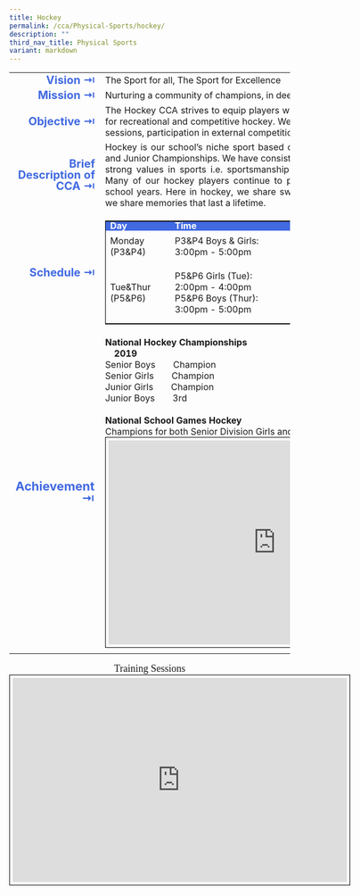```yaml
---
title: Hockey
permalink: /cca/Physical-Sports/hockey/
description: ""
third_nav_title: Physical Sports
variant: markdown
---
```

<table>
	<tbody><tr><td width="70" style="line-height:1; font-weight:bold; font-size: 20px; color:royalblue; border:0px solid black; text-align:right">Vision ⇥</td>
		<td style="text-align:justify">The Sport for all, The Sport for Excellence</td>
	</tr>
	<tr><td style="line-height:1; font-weight:bold; font-size: 20px; color:royalblue; border:0px solid black; text-align:right">Mission ⇥</td>
		<td style="text-align:justify">Nurturing a community of champions, in deed and character</td>
	</tr>
	<tr><td style="line-height:1; font-weight:bold; font-size: 20px; color:royalblue; border:0px solid black; text-align:right">Objective ⇥</td>
		<td style="text-align:justify">The Hockey CCA strives to equip players with the skills and experience required for recreational and competitive hockey. We achieve this through regular training sessions, participation in external competitions and annual camps.</td>
	</tr>
		<tr><td style="line-height:1; font-weight:bold; font-size: 20px; color:royalblue; border:0px solid black; text-align:right">Brief Description of CCA ⇥</td>
		<td style="text-align:justify">Hockey is our school’s niche sport based on its success in the National Senior and Junior Championships. We have consistently developed athletes who display strong values in sports i.e. sportsmanship and possess strong physical skills. Many of our hockey players continue to pursue hockey beyond their primary school years. Here in hockey, we share sweat and tears, but most importantly, we share memories that last a lifetime.</td>
	</tr>
	<tr><td style="line-height:1; font-weight:bold; font-size: 20px; color:royalblue; border:0px solid black; text-align:right">Schedule ⇥</td>
		<td>
			<table style="border:1.2px solid black">
		<tbody>
			<tr style="line-height:10px; font-weight: bold; background-color:royalblue; font-size:16px;color:white"><td width="100">Day</td><td width="180">Time</td><td width="80">Venue</td><td>Teacher in charge</td></tr>
			<tr>
				<td style="border:0px solid black">Monday<br>(P3&amp;P4)</td>
				<td width="200" style="border:0px solid black">P3&amp;P4 Boys &amp; Girls:<br>3:00pm - 5:00pm</td>
				<td rowspan="2">Parade Ground / Hall</td>
				<td rowspan="2">Mdm Subha<br>Mdm Chang Sok Cheng<br>Mdm Mak Mei Woon<br>Ms Nurul Aqilah<br>Ms Nur Izyan<br>Mdm Lim Shao Leng Priscilla<br></td>
			</tr>
			<tr>
				<td>Tue&amp;Thur<br>(P5&amp;P6)</td>
				<td width="200">P5&amp;P6 Girls (Tue):<br>2:00pm - 4:00pm<br>P5&amp;P6 Boys (Thur):<br>3:00pm - 5:00pm</td>
			</tr>
		</tbody>
	</table>
		</td>
	</tr>
		<tr><td style="line-height:1; font-weight:bold; font-size: 22px; color:royalblue; border:0px solid black; text-align:right">Achievement ⇥</td>
			<td style="text-align:justify">
				<b>National Hockey Championships</b>
				<br><b> 2019</b><br>    
							Senior Boys  Champion   <br>
							Senior Girls  Champion<br>   
							Junior Girls  Champion<br>
							Junior Boys  3rd<br><br>
						<b>National School Games Hockey</b><br>
						Champions for both Senior Division Girls and Senior Division Boys
			<center><iframe style="border:1px solid black; padding:5px" src="https://docs.google.com/presentation/d/e/2PACX-1vRdhSNkhEeDPTJv07HajsiicOltBCsRY9CYzusS4ksRqHJVyDJ-Vd9jfYHvGthdFgMEWYtwvsBmU2SW/embed?start=true&amp;loop=true&amp;delayms=3000" frameborder="0" width="600" height="366" allowfullscreen="true"></iframe></center>
			</td>
				</tr>
	<tr><td></td></tr>
</tbody></table>

<div style="font-family:cursive; font-size:18px; text-align:center">Training Sessions</div>
<center><iframe allowfullscreen="true" height="366" width="600" style="border:1px solid black; padding:5px" frameborder="0" src="https://docs.google.com/presentation/d/e/2PACX-1vS3xOd5m4ZYWK5cTuVThxj1sP0KafFbfnIyfYCBafC2wDqLteeGJ0dUan2CVoBOQ53VxQ_IBXFv3lyu/embed?start=false&amp;loop=false&amp;delayms=3000"></iframe></center>